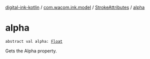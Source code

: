 [digital-ink-kotlin](../../index.md) / [com.wacom.ink.model](../index.md) / [StrokeAttributes](index.md) / [alpha](./alpha.md)

# alpha

`abstract val alpha: `[`Float`](https://kotlinlang.org/api/latest/jvm/stdlib/kotlin/-float/index.html)

Gets the Alpha property.

